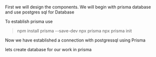 First we will design the components.
We will begin with prisma database and use postgres sql for Database

To establish prisma use 
> npm install prisma --save-dev
> npx prisma
>npx prisma init

Now we have established a connection with postgressql using Prisma

lets create database for our work in prisma

